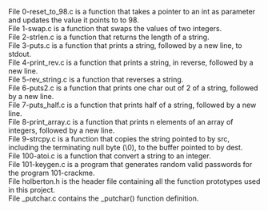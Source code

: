 File 0-reset_to_98.c is a function that takes a pointer to an int as parameter and updates the value it points to to 98.  
File 1-swap.c is a function that swaps the values of two integers.  
File 2-strlen.c is a function that returns the length of a string.  
File 3-puts.c is a function that prints a string, followed by a new line, to stdout.  
File 4-print_rev.c is a function that prints a string, in reverse, followed by a new line.  
File 5-rev_string.c is a function that reverses a string.  
File 6-puts2.c is a function that prints one char out of 2 of a string, followed by a new line.  
File 7-puts_half.c is a function that prints half of a string, followed by a new line.  
File 8-print_array.c is a function that prints n elements of an array of integers, followed by a new line.  
File 9-strcpy.c is a function that copies the string pointed to by src, including the terminating null byte (\0), to the buffer pointed to by dest.  
File 100-atoi.c is a function that convert a string to an integer.  
File 101-keygen.c is a program that generates random valid passwords for the program 101-crackme.  
File holberton.h is the header file containing all the function prototypes used in this project.  
File _putchar.c contains the _putchar() function definition.  

